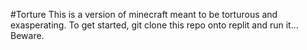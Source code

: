 #Torture
This is a version of minecraft meant to be torturous and exasperating. To get started, git clone this repo onto replit and run it... Beware.
